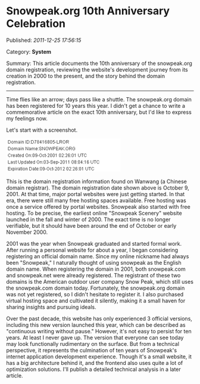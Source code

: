 # Snowpeak.org 10th Anniversary Celebration

Published: *2011-12-25 17:56:15*

Category: __System__

Summary: This article documents the 10th anniversary of the snowpeak.org domain registration, reviewing the website's development journey from its creation in 2000 to the present, and the story behind the domain registration.

---------

Time flies like an arrow; days pass like a shuttle. The snowpeak.org domain has been registered for 10 years this year. I didn't get a chance to write a commemorative article on the exact 10th anniversary, but I'd like to express my feelings now.

Let's start with a screenshot.

![](../assets/img/20111225_10_01.gif)

This is the domain registration information found on Wanwang (a Chinese domain registrar). The domain registration date shown above is October 9, 2001. At that time, major portal websites were just getting started. In that era, there were still many free hosting spaces available. Free hosting was once a service offered by portal websites. Snowpeak also started with free hosting. To be precise, the earliest online "Snowpeak Scenery" website launched in the fall and winter of 2000. The exact time is no longer verifiable, but it should have been around the end of October or early November 2000.

2001 was the year when Snowpeak graduated and started formal work. After running a personal website for about a year, I began considering registering an official domain name. Since my online nickname had always been "Snowpeak," I naturally thought of using snowpeak as the English domain name. When registering the domain in 2001, both snowpeak.com and snowpeak.net were already registered. The registrant of these two domains is the American outdoor user company Snow Peak, which still uses the snowpeak.com domain today. Fortunately, the snowpeak.org domain was not yet registered, so I didn't hesitate to register it. I also purchased virtual hosting space and cultivated it silently, making it a small haven for sharing insights and pursuing ideals.

Over the past decade, this website has only experienced 3 official versions, including this new version launched this year, which can be described as "continuous writing without pause." However, it's not easy to persist for ten years. At least I never gave up. The version that everyone can see today may look functionally rudimentary on the surface. But from a technical perspective, it represents the culmination of ten years of Snowpeak's internet application development experience. Though it's a small website, it has a big architecture behind it, and the frontend also uses quite a lot of optimization solutions. I'll publish a detailed technical analysis in a later article.